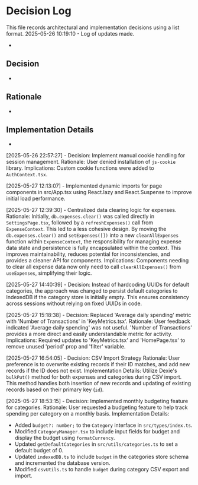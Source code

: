 # Decision Log

This file records architectural and implementation decisions using a list format.
2025-05-26 10:19:10 - Log of updates made.

-

## Decision

-

## Rationale

-

## Implementation Details

-

[2025-05-26 22:57:27] - Decision: Implement manual cookie handling for session management. Rationale: User denied installation of `js-cookie` library. Implications: Custom cookie functions were added to `AuthContext.tsx`.

[2025-05-27 12:13:07] - Implemented dynamic imports for page components in src/App.tsx using React.lazy and React.Suspense to improve initial load performance.

[2025-05-27 12:39:30] - Centralized data clearing logic for expenses.
Rationale: Initially, `db.expenses.clear()` was called directly in `SettingsPage.tsx`, followed by a `refreshExpenses()` call from `ExpenseContext`. This led to a less cohesive design. By moving the `db.expenses.clear()` and `setExpenses([])` into a new `clearAllExpenses` function within `ExpenseContext`, the responsibility for managing expense data state and persistence is fully encapsulated within the context. This improves maintainability, reduces potential for inconsistencies, and provides a cleaner API for components.
Implications: Components needing to clear all expense data now only need to call `clearAllExpenses()` from `useExpenses`, simplifying their logic.

[2025-05-27 14:40:39] - Decision: Instead of hardcoding UUIDs for default categories, the approach was changed to persist default categories to IndexedDB if the category store is initially empty. This ensures consistency across sessions without relying on fixed UUIDs in code.

[2025-05-27 15:18:38] - Decision: Replaced 'Average daily spending' metric with 'Number of Transactions' in 'KeyMetrics.tsx'. Rationale: User feedback indicated 'Average daily spending' was not useful. 'Number of Transactions' provides a more direct and easily understandable metric for activity. Implications: Required updates to 'KeyMetrics.tsx' and 'HomePage.tsx' to remove unused 'period' prop and 'filter' variable.

[2025-05-27 16:54:05] - Decision: CSV Import Strategy
Rationale: User preference is to overwrite existing records if their ID matches, and add new records if the ID does not exist.
Implementation Details: Utilize Dexie's `bulkPut()` method for both expenses and categories during CSV import. This method handles both insertion of new records and updating of existing records based on their primary key (`id`).

[2025-05-27 18:53:15] - Decision: Implemented monthly budgeting feature for categories.
Rationale: User requested a budgeting feature to help track spending per category on a monthly basis.
Implementation Details:

- Added `budget?: number;` to the `Category` interface in `src/types/index.ts`.
- Modified `CategoryManager.tsx` to include input fields for budget and display the budget using `formatCurrency`.
- Updated `getDefaultCategories` in `src/utils/categories.ts` to set a default budget of 0.
- Updated `indexedDB.ts` to include `budget` in the categories store schema and incremented the database version.
- Modified `csvUtils.ts` to handle `budget` during category CSV export and import.
